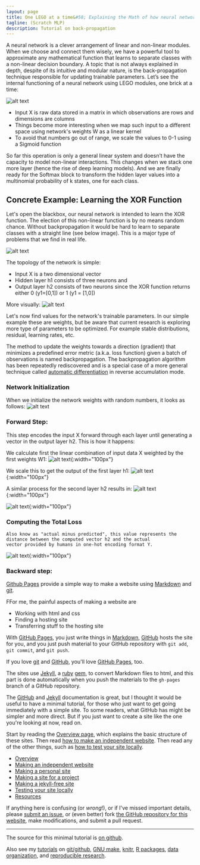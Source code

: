```yaml
---
layout: page
title: One LEGO at a time&#58; Explaining the Math of how neural networks learn
tagline: (Scratch MLP)
description: Tutorial on back-propagation
---
```


A neural network is a clever arrangement of linear and non-linear modules. When we choose and connect them wisely,
we have a powerful tool to approximate any mathematical function that learns to separate classes with a non-linear
decision boundary. A topic that is not always explained in depth, despite of its intuitive and modular nature, is the
back-propagation technique responsible for updating trainable parameters. Let’s see the internal functioning of a neural
network using LEGO modules, one brick at a time:

![alt text](https://raw.githubusercontent.com/omar-florez/scratch_mlp/master/docs/assets/overview.png "Logo Title Text 1")

- Input X is raw data stored in a matrix in which observations are rows and dimensions are columns
- Things become more interesting when we map such input to a different space using network's weights W as a linear kernel
- To avoid that numbers go out of range, we scale the values to 0-1 using a Sigmoid function

So far this operation is only a general linear system and doesn’t have the capacity to model non-linear interactions.
This changes when we stack one more layer (hence the rise of deep learning models). And we are finally ready for the
Softmax block to transform the hidden layer values into a multinomial probability of k states, one for each class.

## Concrete Example: Learning the XOR Function

Let's open the blackbox, our neural network is intended to learn the XOR function.
The election of this non-linear function is by no means random chance. Without backpropagation it would be hard to learn
to separate classes with a straight line (see below image). This is a major type of problems that we find in real life.

![alt text](https://raw.githubusercontent.com/omar-florez/scratch_mlp/master/docs/assets/nonlinear_xor.png "Logo Title Text 1")

The topology of the network is simple:
- Input X is a two dimensional vector
- Hidden layer h1 consists of three neurons and
- Output layer h2 consists of two neurons since the XOR function returns either 0 (y1=[0,1]) or 1 (y1 = [1,0])

More visually:
![alt text](https://raw.githubusercontent.com/omar-florez/scratch_mlp/master/docs/assets/overview2.png "Logo Title Text 1")

Let's now find values for the network's trainable parameters. In our simple example these are weights, but be aware that current
research is exploring more type of parameters to be optimized. For example stable distributions, residual, learning rates, etc.

The method to update the weights towards a direction (gradient) that minimizes a predefined error metric (a.k.a.
loss function) given a batch of observations is named backpropagation. The backpropagation algorithm has been
repeatedly rediscovered and is a special case of a more general technique called [automatic differentiation](https://en.wikipedia.org/wiki/Automatic_differentiation) in
reverse accumulation mode.

### Network Initialization

When we initialize the network weights with random numbers, it looks as follows:
![alt text](https://raw.githubusercontent.com/omar-florez/scratch_mlp/master/docs/assets/initialized_network.png "Logo Title Text 1")

### Forward Step:

This step encodes the input X forward through each layer until generating a vector in the output layer h2. This is how it happens:

We calculate first the linear combination of input data X weighted by the first weights W1:
![alt text](https://raw.githubusercontent.com/omar-florez/scratch_mlp/master/docs/assets/z1.png){:width="100px"}

We scale this to get the output of the first layer h1:
![alt text](https://raw.githubusercontent.com/omar-florez/scratch_mlp/master/docs/assets/h1.png){:width="100px"}

A similar process for the second layer h2 results in:
![alt text](https://raw.githubusercontent.com/omar-florez/scratch_mlp/master/docs/assets/z2.png){:width="100px"}

![alt text](https://raw.githubusercontent.com/omar-florez/scratch_mlp/master/docs/assets/h2.png){:width="100px"}

### Computing the Total Loss

```
Also know as "actual minus predicted", this value represents the distance between the computed vector h2 and the actual
vector provided by humans in one-hot encoding format Y.
```

![alt text](https://raw.githubusercontent.com/omar-florez/scratch_mlp/master/docs/assets/loss.png){:width="100px"}

### Backward step:




[Github Pages](https://pages.github.com) provide a simple way to make a website using
[Markdown](https://daringfireball.net/projects/markdown/) and
[git](https://git-scm.com).

FFor me, the painful aspects of making a website are

- Working with html and css
- Finding a hosting site
- Transferring stuff to the hosting site

With [GitHub Pages](https://pages.github.com), you just write things in
[Markdown](https://daringfireball.net/projects/markdown/),
[GitHub](https://github.com) hosts the site for you, and you just push
material to your GitHub repository with `git add`, `git commit`, and
`git push`.

If you love [git](https://git-scm.com/) and
[GitHub](https://github.com), you'll love
[GitHub Pages](https://pages.github.com), too.

The sites use [Jekyll](https://jekyllrb.com/), a
[ruby](https://www.ruby-lang.org/en/) [gem](https://rubygems.org/), to
convert Markdown files to html, and this part is done
automatically when you push the materials to the `gh-pages` branch
of a GitHub repository.

The [GitHub](https://pages.github.com) and
[Jekyll](https://jekyllrb.com) documentation is great, but I thought it
would be useful to have a minimal tutorial, for those who just want to
get going immediately with a simple site. To some readers, what GitHub
has might be simpler and more direct.  But if you just want to create
a site like the one you're looking at now, read on.

Start by reading the [Overview page](pages/overview.html), which
explains the basic structure of these sites. Then read
[how to make an independent website](pages/independent_site.html). Then
read any of the other things, such as
[how to test your site locally](pages/local_test.html).

- [Overview](pages/overview.html)
- [Making an independent website](pages/independent_site.html)
- [Making a personal site](pages/user_site.html)
- [Making a site for a project](pages/project_site.html)
- [Making a jekyll-free site](pages/nojekyll.html)
- [Testing your site locally](pages/local_test.html)
- [Resources](pages/resources.html)

If anything here is confusing (or _wrong_!), or if I've missed
important details, please
[submit an issue](https://github.com/kbroman/simple_site/issues), or (even
better) fork [the GitHub repository for this website](https://github.com/kbroman/simple_site),
make modifications, and submit a pull request.

---

The source for this minimal tutorial is [on github](https://github.com/kbroman/simple_site).

Also see my [tutorials](http://kbroman.org/pages/tutorials) on
[git/github](http://kbroman.org/github_tutorial),
[GNU make](http://kbroman.org/minimal_make),
[knitr](http://kbroman.org/knitr_knutshell),
[R packages](http://kbroman.org/pkg_primer),
[data organization](http://kbroman.org/dataorg),
and [reproducible research](http://kbroman.org/steps2rr).
